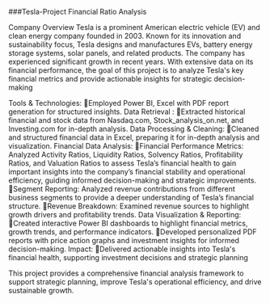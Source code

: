 ###Tesla-Project
Financial Ratio Analysis


Company Overview
Tesla is a prominent American electric vehicle (EV) and clean energy company founded in 2003. Known for its innovation and sustainability focus, Tesla designs and manufactures EVs, battery energy storage systems, solar panels, and related products. The company has experienced significant growth in recent years.
With extensive data on its financial performance, the goal of this project is to analyze Tesla's key financial metrics and provide actionable insights for strategic decision-making

Tools & Technologies: 
🔹Employed Power BI, Excel with PDF report generation for structured insights.
Data Retrieval :
 🔹Extracted historical financial and stock data from Nasdaq.com, Stock_analysis_on.net, and Investing.com for in-depth analysis.
Data Processing & Cleaning: 
🔹Cleaned and structured financial data in Excel, preparing it for in-depth analysis and visualization.
Financial Data Analysis: 
🔹Financial Performance Metrics: Analyzed Activity Ratios, Liquidity Ratios, Solvency Ratios, Profitability Ratios, and Valuation Ratios to assess Tesla’s financial health
to gain important insights into the company’s financial stability and operational efficiency, guiding informed decision-making and strategic improvements.
🔹Segment Reporting: Analyzed revenue contributions from different business segments to provide a deeper understanding of Tesla’s financial structure.
🔹Revenue Breakdown: Examined revenue sources to highlight growth drivers and profitability trends.
Data Visualization & Reporting:
🔹Created interactive Power BI dashboards to highlight financial metrics, growth trends, and performance indicators.
🔹Developed personalized PDF reports with price action graphs and investment insights for informed decision-making.
Impact: 
🔹Delivered actionable insights into Tesla's financial health, supporting investment decisions and strategic planning


	

This project provides a comprehensive financial analysis framework to support strategic planning, improve Tesla's operational efficiency, and drive sustainable growth.
